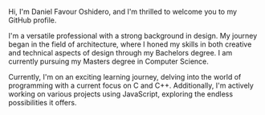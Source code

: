 Hi, I'm Daniel Favour Oshidero, and I'm thrilled to welcome you to my GitHub profile.

I'm a versatile professional with a strong background in design. My journey began in the field of architecture, where I honed my skills in both creative and technical aspects of design through my Bachelors degree. I am currently pursuing my Masters degree in Computer Science.

Currently, I'm on an exciting learning journey, delving into the world of programming with a current focus on C and C++. Additionally, I'm actively working on various projects using JavaScript, exploring the endless possibilities it offers.

<!---
dfoshidero/dfoshidero is a ✨ special ✨ repository because its `README.md` (this file) appears on your GitHub profile.
You can click the Preview link to take a look at your changes.
--->

